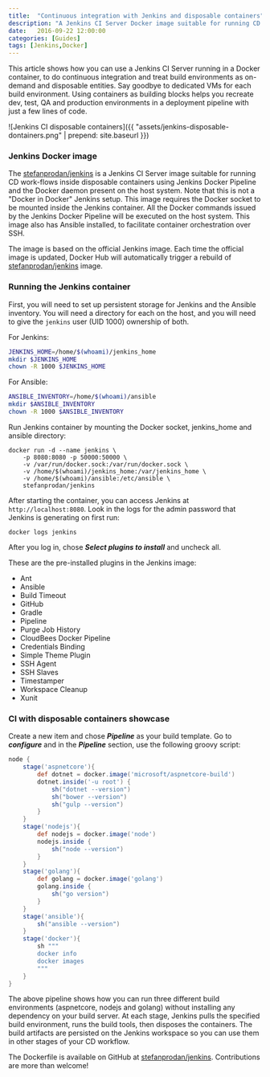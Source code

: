```yaml
---
title:  "Continuous integration with Jenkins and disposable containers"
description: "A Jenkins CI Server Docker image suitable for running CD workflows inside disposable containers"
date:   2016-09-22 12:00:00
categories: [Guides]
tags: [Jenkins,Docker]
---
```


This article shows how you can use a Jenkins CI Server running in a Docker container, to do continuous integration and treat build environments as on-demand and disposable entities. Say goodbye to dedicated VMs for each build environment. Using containers as building blocks helps you recreate dev, test, QA and production environments in a deployment pipeline with just a few lines of code.  

![Jenkins CI disposable containers]({{ "assets/jenkins-disposable-dontainers.png" | prepend: site.baseurl }})


### Jenkins Docker image

The [stefanprodan/jenkins](https://hub.docker.com/r/stefanprodan/jenkins/) is a Jenkins CI Server image suitable for running CD work-flows inside disposable containers using Jenkins Docker Pipeline and the Docker daemon present on the host system. Note that this is not a "Docker in Docker" Jenkins setup. This image requires the Docker socket to be mounted inside the Jenkins container. All the Docker commands issued by the Jenkins Docker Pipeline will be executed on the host system. This image also has Ansible installed, to facilitate container orchestration over SSH.

The image is based on the official Jenkins image. Each time the official image is updated, Docker Hub will automatically trigger a rebuild of [stefanprodan/jenkins](https://hub.docker.com/r/stefanprodan/jenkins/) image. 

### Running the Jenkins container

First, you will need to set up persistent storage for Jenkins and the Ansible inventory. You will need a directory for each on the host, and you will need to give the `jenkins` user (UID 1000) ownership of both.

For Jenkins:

```bash
JENKINS_HOME=/home/$(whoami)/jenkins_home
mkdir $JENKINS_HOME
chown -R 1000 $JENKINS_HOME
```

For Ansible:

```bash
ANSIBLE_INVENTORY=/home/$(whoami)/ansible
mkdir $ANSIBLE_INVENTORY
chown -R 1000 $ANSIBLE_INVENTORY
```

Run Jenkins container by mounting the Docker socket, jenkins_home and ansible directory:

```
docker run -d --name jenkins \ 
	-p 8080:8080 -p 50000:50000 \ 
	-v /var/run/docker.sock:/var/run/docker.sock \ 
	-v /home/$(whoami)/jenkins_home:/var/jenkins_home \ 
	-v /home/$(whoami)/ansible:/etc/ansible \ 
	stefanprodan/jenkins
```

After starting the container, you can access Jenkins at `http://localhost:8080`. Look in the logs for the admin password that Jenkins is generating on first run:

```
docker logs jenkins
```

After you log in, chose ***Select plugins to install*** and uncheck all.

These are the pre-installed plugins in the Jenkins image:

* Ant
* Ansible
* Build Timeout
* GitHub
* Gradle
* Pipeline
* Purge Job History
* CloudBees Docker Pipeline
* Credentials Binding
* Simple Theme Plugin
* SSH Agent
* SSH Slaves
* Timestamper
* Workspace Cleanup
* Xunit

### CI with disposable containers showcase

Create a new item and chose ***Pipeline*** as your build template. Go to ***configure*** and in the ***Pipeline*** section, use the following groovy script:

```groovy
node {
	stage('aspnetcore'){
		def dotnet = docker.image('microsoft/aspnetcore-build')
		dotnet.inside('-u root') {
			sh("dotnet --version")
			sh("bower --version")
			sh("gulp --version")
		}
	}
	stage('nodejs'){
		def nodejs = docker.image('node')
		nodejs.inside {
			sh("node --version")
		}
	}
	stage('golang'){
		def golang = docker.image('golang')
		golang.inside {
			sh("go version")
		}
	}
	stage('ansible'){
		sh("ansible --version")
	}
	stage('docker'){
		sh """
		docker info
		docker images
		"""
	}
}
``` 

The above pipeline shows how you can run three different build environments (aspnetcore, nodejs and golang) without installing any dependency on your build server. 
At each stage, Jenkins pulls the specified build environment, runs the build tools, then disposes the containers. The build artifacts are persisted on the Jenkins workspace so you can use them in other stages of your CD workflow. 

The Dockerfile is available on GitHub at [stefanprodan/jenkins](https://github.com/stefanprodan/jenkins). Contributions are more than welcome!